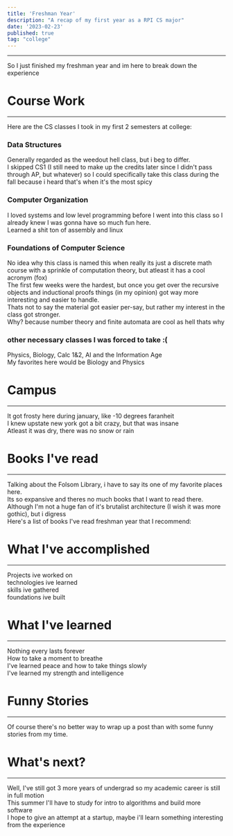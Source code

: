 ```yaml
---
title: 'Freshman Year'
description: "A recap of my first year as a RPI CS major"
date: '2023-02-23'
published: true
tag: "college"
---
```


<script>
  import SEO from '$lib/components/seo.svelte'
  import Image from '$lib/components/Image.svelte'
</script>
<SEO title={title} description={description}/>

<style>
  a {
    color: black;
    text-decoration: none;
  }
</style>
---

So I just finished my freshman year and im here to break down the experience

# Course Work
---
Here are the CS classes I took in my first 2 semesters at college:  
### Data Structures
Generally regarded as the weedout hell class, but i beg to differ.  
I skipped CS1 (I still need to make up the credits later since I didn't pass through AP, but whatever) so I could specifically take this class during the fall because i heard that's when it's the most spicy  

### Computer Organization
I loved systems and low level programming before I went into this class so I already knew I was gonna have so much fun here.  
Learned a shit ton of assembly and linux

### Foundations of Computer Science
No idea why this class is named this when really its just a discrete math course with a sprinkle of computation theory, but atleast it has a cool acronym (fox)  
The first few weeks were the hardest, but once you get over the recursive objects and inductional proofs things (in my opinion) got way more interesting and easier to handle.  
Thats not to say the material got easier per-say, but rather my interest in the class got stronger.  
Why? because number theory and finite automata are cool as hell thats why

### other necessary classes I was forced to take :(  
Physics, Biology, Calc 1&2, AI and the Information Age  
My favorites here would be Biology and Physics

# Campus
---
It got frosty here during january, like -10 degrees faranheit  
I knew upstate new york got a bit crazy, but that was insane  
Atleast it was dry, there was no snow or rain  

# Books I've read
---
Talking about the Folsom Library, i have to say its one of my favorite places here.  
Its so expansive and theres no much books that I want to read there.  
Although I'm not a huge fan of it's brutalist architecture (I wish it was more gothic), but i digress  
Here's a list of books I've read freshman year that I recommend:  

# What I've accomplished
---
Projects ive worked on  
technologies ive learned  
skills ive gathered  
foundations ive built  

# What I've learned
---
Nothing every lasts forever  
How to take a moment to breathe  
I've learned peace and how to take things slowly  
I've learned my strength and intelligence  

# Funny Stories
--- 
Of course there's no better way to wrap up a post than with some funny stories from my time.  

# What's next?
---
Well, I've still got 3 more years of undergrad so my academic career is still in full motion  
This summer I'll have to study for intro to algorithms and build more software  
I hope to give an attempt at a startup, maybe i'll learn something interesting from the experience  